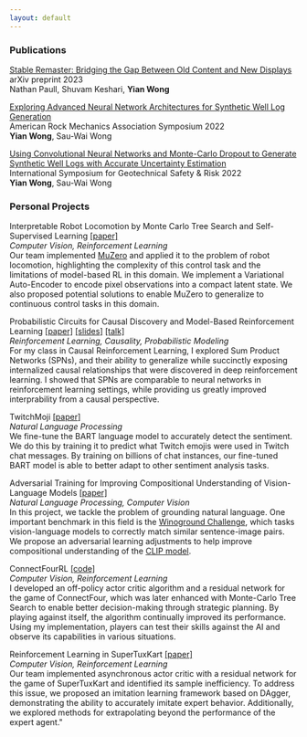 ```yaml
---
layout: default
---
```


### Publications

<span class='paper-title'>[Stable Remaster: Bridging the Gap Between Old Content and New Displays](https://arxiv.org/abs/2306.06803)</span>\
arXiv preprint 2023 \
Nathan Paull, Shuvam Keshari, **Yian Wong**

<span class='paper-title'>[Exploring Advanced Neural Network Architectures for Synthetic Well Log Generation](https://drive.google.com/file/d/1nhFo2ieQOnIuBwmYC0LpW6dAN5nNuvMk/view?usp=share_link)</span>\
American Rock Mechanics Association Symposium 2022 \
**Yian Wong**, Sau-Wai Wong

<span class='paper-title'>[Using Convolutional Neural Networks and Monte-Carlo Dropout to Generate Synthetic Well Logs with Accurate Uncertainty Estimation](https://rpsonline.com.sg/proceedings/isgsr2022/pdf/08-016.pdf)</span>\
International Symposium for Geotechnical Safety & Risk 2022 \
**Yian Wong**, Sau-Wai Wong

### Personal Projects

<span class='paper-title'>Interpretable Robot Locomotion by Monte Carlo Tree Search and Self-Supervised Learning [[paper]](https://drive.google.com/file/d/1fRZ0oGF6ifNb6KfvyZyG4Yu4IbJo3kL2/view?usp=drive_link)</span>\
*Computer Vision, Reinforcement Learning*\
Our team implemented [MuZero](https://arxiv.org/pdf/1911.08265.pdf) and applied it to the problem of robot locomotion, highlighting the complexity of this control task and the limitations of model-based RL in this domain. We implement a Variational Auto-Encoder to encode pixel observations into a compact latent state. We also proposed potential solutions to enable MuZero to generalize to continuous control tasks in this domain.

<span class='paper-title'>Probabilistic Circuits for Causal Discovery and Model-Based Reinforcement Learning [[paper]](https://drive.google.com/file/d/1RkGMRXwetctpJfo3M2O5pH3Z-8NgD1R8/view?usp=sharing) [[slides]](https://drive.google.com/file/d/1LwvJZ23Lpd6vu9Jq_n9qfhuWVbKCUG0R/view?usp=drive_link) [[talk]](https://drive.google.com/file/d/1pY49JydLrhUZ8MJRJvMlAC35xmzfKuoq/view?usp=sharing)</span>\
*Reinforcement Learning, Causality, Probabilistic Modeling*\
For my class in Causal Reinforcement Learning, I explored Sum Product Networks (SPNs), and their ability to generalize while succinctly exposing internalized causal relationships that were discovered in deep reinforcement learning. I showed that SPNs are comparable to neural networks in reinforcement learning settings, while providing us greatly improved interprability from a causal perspective.

<span class='paper-title'>TwitchMoji [[paper]](https://drive.google.com/file/d/149CHwFuEuTAdsaIBYTaiO_cgisINN7A5/view?usp=drive_link)</span>\
*Natural Language Processing*\
We fine-tune the BART language model to accurately detect the sentiment. We do this by training it to predict what Twitch emojis were used in Twitch chat messages. By training on billions of chat instances, our fine-tuned BART model is able to better adapt to other sentiment analysis tasks.

<span class='paper-title'>Adversarial Training for Improving Compositional Understanding of Vision-Language Models [[paper]](https://drive.google.com/file/d/1EOF4fVKuT7G_Rm7q0_jxOhUbZ-2dfKOq/view?usp=drive_link)</span>\
*Natural Language Processing, Computer Vision*\
In this project, we tackle the problem of grounding natural language. One important benchmark in this field is the [Winoground Challenge](https://arxiv.org/abs/2204.03162), which tasks vision-language models to correctly match similar sentence-image pairs. We propose an adversarial learning adjustments to help improve compositional understanding of the [CLIP model](https://arxiv.org/abs/2103.00020).

<span class='paper-title'>ConnectFourRL [[code]](https://www.github.com/1yian/ConnectFourRL)</span>\
*Computer Vision, Reinforcement Learning*\
I developed an off-policy actor critic algorithm and a residual network for the game of ConnectFour, which was later enhanced with Monte-Carlo Tree Search to enable better decision-making through strategic planning. By playing against itself, the algorithm continually improved its performance. Using my implementation, players can test their skills against the AI and observe its capabilities in various situations.

<span class='paper-title'>Reinforcement Learning in SuperTuxKart [[paper]](https://drive.google.com/file/d/1LBDlhPM4q-CXwGNlE1zybBlL2VP9f4ix/view?usp=drive_link)</span>\
*Computer Vision, Reinforcement Learning*\
Our team implemented asynchronous actor critic with a residual network for the game of SuperTuxKart and identified its sample inefficiency. To address this issue, we proposed an imitation learning framework based on DAgger, demonstrating the ability to accurately imitate expert behavior. Additionally, we explored methods for extrapolating beyond the performance of the expert agent."
